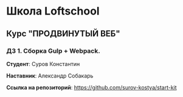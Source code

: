 # Школа Loftschool
## Курс "ПРОДВИНУТЫЙ ВЕБ"
### ДЗ 1. Сборка Gulp + Webpack.

**Студент**: Суров Константин

**Наставник**: Александр Собакарь

**Ссылка на репозиторий**: https://github.com/surov-kostya/start-kit

